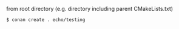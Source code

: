 from root directory (e.g. directory including parent CMakeLists.txt)

```
$ conan create . echo/testing 
```
